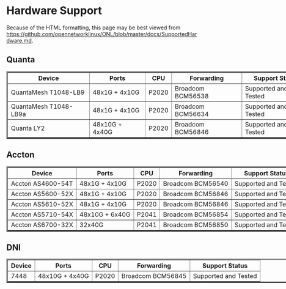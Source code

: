 Hardware Support
================
Because of the HTML formatting, this page may be best viewed from
<https://github.com/opennetworklinux/ONL/blob/master/docs/SupportedHardware.md>.


Quanta
------
<table border="3" style="width:800px;padding=15px;border-spacing:5px">
<tr> <th> Device                  <th> Ports            <th> CPU                 <th> Forwarding             <th> Support Status         </tr>
<tr> <td> QuantaMesh T1048-LB9    <td> 48x1G  + 4x10G   <td> P2020               <td> Broadcom BCM56538      <td> Supported and Tested   </tr>
<tr> <td> QuantaMesh T1048-LB9a   <td> 48x1G  + 4x10G   <td> P2020               <td> Broadcom BCM56634      <td> Supported and Tested   </tr>
<tr> <td> Quanta LY2              <td> 48x10G + 4x40G   <td> P2020               <td> Broadcom BCM56846      <td> Supported and Tested   </tr>
</table>


Accton
------
<table border="3" style="width:800px;padding=15px;border-spacing:5px">
<tr> <th> Device                  <th> Ports            <th> CPU                 <th> Forwarding             <th> Support Status         </tr>
<tr> <td> Accton AS4600-54T       <td> 48x1G  + 4x10G   <td> P2020               <td> Broadcom BCM56540      <td> Supported and Tested   </tr>
<tr> <td> Accton AS5600-52X       <td> 48x1G  + 4x10G   <td> P2020               <td> Broadcom BCM56846      <td> Supported and Tested   </tr>
<tr> <td> Accton AS5610-52X       <td> 48x1G  + 4x10G   <td> P2020               <td> Broadcom BCM56846      <td> Supported and Tested   </tr>
<tr> <td> Accton AS5710-54X       <td> 48x10G + 6x40G   <td> P2041               <td> Broadcom BCM56854      <td> Supported and Tested   </tr>
<tr> <td> Accton AS6700-32X       <td> 32x40G           <td> P2041               <td> Broadcom BCM56850      <td> Supported and Tested   </tr>

</table>

DNI
---
<table border="3" style="width:800px;padding=15px;border-spacing:5px">

<tr> <th> Device                  <th> Ports            <th> CPU                 <th> Forwarding             <th> Support Status         </tr>
<tr> <td> 7448                    <td> 48x10G  + 4x40G  <td> P2020               <td> Broadcom BCM56845      <td> Supported and Tested   </tr>

</table>